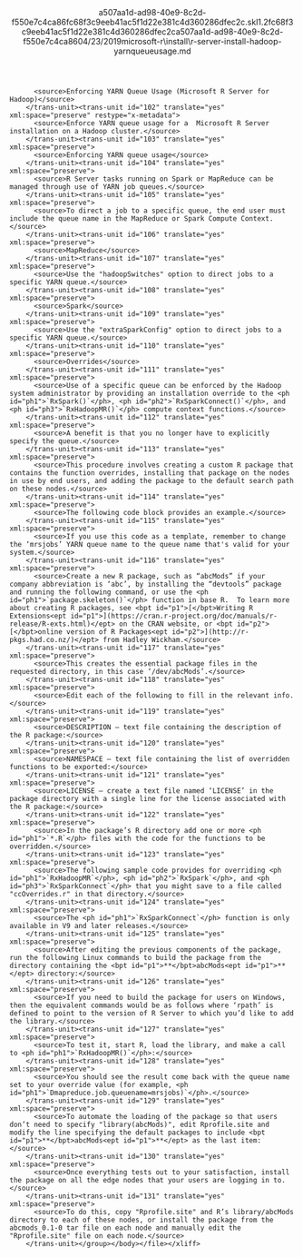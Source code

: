 <?xml version="1.0"?><xliff version="1.2" xmlns="urn:oasis:names:tc:xliff:document:1.2" xmlns:xsi="http://www.w3.org/2001/XMLSchema-instance" xsi:schemaLocation="urn:oasis:names:tc:xliff:document:1.2 xliff-core-1.2-transitional.xsd"><file datatype="xml" original="r-server-install-hadoop-yarnqueueusage.md" source-language="en-US" target-language="en-US"><header><tool tool-id="mdxliff" tool-name="mdxliff" tool-version="1.0-1931010" tool-company="Microsoft" /><xliffext:skl_file_name xmlns:xliffext="urn:microsoft:content:schema:xliffextensions">a507aa1d-ad98-40e9-8c2d-f550e7c4ca86fc68f3c9eeb41ac5f1d22e381c4d360286dfec2c.skl</xliffext:skl_file_name><xliffext:version xmlns:xliffext="urn:microsoft:content:schema:xliffextensions">1.2</xliffext:version><xliffext:ms.openlocfilehash xmlns:xliffext="urn:microsoft:content:schema:xliffextensions">fc68f3c9eeb41ac5f1d22e381c4d360286dfec2c</xliffext:ms.openlocfilehash><xliffext:ms.sourcegitcommit xmlns:xliffext="urn:microsoft:content:schema:xliffextensions">a507aa1d-ad98-40e9-8c2d-f550e7c4ca86</xliffext:ms.sourcegitcommit><xliffext:ms.lasthandoff xmlns:xliffext="urn:microsoft:content:schema:xliffextensions">04/23/2019</xliffext:ms.lasthandoff><xliffext:ms.openlocfilepath xmlns:xliffext="urn:microsoft:content:schema:xliffextensions">microsoft-r\install\r-server-install-hadoop-yarnqueueusage.md</xliffext:ms.openlocfilepath></header><body><group id="content" extype="content"><trans-unit id="101" translate="yes" xml:space="preserve" restype="x-metadata">
          <source>Enforcing YARN Queue Usage (Microsoft R Server for Hadoop)</source>
        </trans-unit><trans-unit id="102" translate="yes" xml:space="preserve" restype="x-metadata">
          <source>Enforce YARN queue usage for a  Microsoft R Server installation on a Hadoop cluster.</source>
        </trans-unit><trans-unit id="103" translate="yes" xml:space="preserve">
          <source>Enforcing YARN queue usage</source>
        </trans-unit><trans-unit id="104" translate="yes" xml:space="preserve">
          <source>R Server tasks running on Spark or MapReduce can be managed through use of YARN job queues.</source>
        </trans-unit><trans-unit id="105" translate="yes" xml:space="preserve">
          <source>To direct a job to a specific queue, the end user must include the queue name in the MapReduce or Spark Compute Context.</source>
        </trans-unit><trans-unit id="106" translate="yes" xml:space="preserve">
          <source>MapReduce</source>
        </trans-unit><trans-unit id="107" translate="yes" xml:space="preserve">
          <source>Use the "hadoopSwitches" option to direct jobs to a specific YARN queue.</source>
        </trans-unit><trans-unit id="108" translate="yes" xml:space="preserve">
          <source>Spark</source>
        </trans-unit><trans-unit id="109" translate="yes" xml:space="preserve">
          <source>Use the "extraSparkConfig" option to direct jobs to a specific YARN queue.</source>
        </trans-unit><trans-unit id="110" translate="yes" xml:space="preserve">
          <source>Overrides</source>
        </trans-unit><trans-unit id="111" translate="yes" xml:space="preserve">
          <source>Use of a specific queue can be enforced by the Hadoop system administrator by providing an installation override to the <ph id="ph1">`RxSpark()`</ph>, <ph id="ph2">`RxSparkConnect()`</ph>, and <ph id="ph3">`RxHadoopMR()`</ph> compute context functions.</source>
        </trans-unit><trans-unit id="112" translate="yes" xml:space="preserve">
          <source>A benefit is that you no longer have to explicitly specify the queue.</source>
        </trans-unit><trans-unit id="113" translate="yes" xml:space="preserve">
          <source>This procedure involves creating a custom R package that contains the function overrides, installing that package on the nodes in use by end users, and adding the package to the default search path on these nodes.</source>
        </trans-unit><trans-unit id="114" translate="yes" xml:space="preserve">
          <source>The following code block provides an example.</source>
        </trans-unit><trans-unit id="115" translate="yes" xml:space="preserve">
          <source>If you use this code as a template, remember to change the ‘mrsjobs’ YARN queue name to the queue name that's valid for your system.</source>
        </trans-unit><trans-unit id="116" translate="yes" xml:space="preserve">
          <source>Create a new R package, such as “abcMods” if your company abbreviation is ‘abc’, by installing the “devtools” package and running the following command, or use the <ph id="ph1">`package.skeleton()`</ph> function in base R.  To learn more about creating R packages, see <bpt id="p1">[</bpt>Writing R Extensions<ept id="p1">](https://cran.r-project.org/doc/manuals/r-release/R-exts.html)</ept> on the CRAN website, or <bpt id="p2">[</bpt>online version of R Packages<ept id="p2">](http://r-pkgs.had.co.nz/)</ept> from Hadley Wickham.</source>
        </trans-unit><trans-unit id="117" translate="yes" xml:space="preserve">
          <source>This creates the essential package files in the requested directory, in this case ‘/dev/abcMods’.</source>
        </trans-unit><trans-unit id="118" translate="yes" xml:space="preserve">
          <source>Edit each of the following to fill in the relevant info.</source>
        </trans-unit><trans-unit id="119" translate="yes" xml:space="preserve">
          <source>DESCRIPTION – text file containing the description of the R package:</source>
        </trans-unit><trans-unit id="120" translate="yes" xml:space="preserve">
          <source>NAMESPACE – text file containing the list of overridden functions to be exported:</source>
        </trans-unit><trans-unit id="121" translate="yes" xml:space="preserve">
          <source>LICENSE – create a text file named ‘LICENSE’ in the package directory with a single line for the license associated with the R package:</source>
        </trans-unit><trans-unit id="122" translate="yes" xml:space="preserve">
          <source>In the package’s R directory add one or more <ph id="ph1">`*.R`</ph> files with the code for the functions to be overridden.</source>
        </trans-unit><trans-unit id="123" translate="yes" xml:space="preserve">
          <source>The following sample code provides for overriding <ph id="ph1">`RxHadoopMR`</ph>, <ph id="ph2">`RxSpark`</ph>, and <ph id="ph3">`RxSparkConnect`</ph> that you might save to a file called "ccOverrides.r" in that directory.</source>
        </trans-unit><trans-unit id="124" translate="yes" xml:space="preserve">
          <source>The <ph id="ph1">`RxSparkConnect`</ph> function is only available in V9 and later releases.</source>
        </trans-unit><trans-unit id="125" translate="yes" xml:space="preserve">
          <source>After editing the previous components of the package, run the following Linux commands to build the package from the directory containing the <bpt id="p1">**</bpt>abcMods<ept id="p1">**</ept> directory:</source>
        </trans-unit><trans-unit id="126" translate="yes" xml:space="preserve">
          <source>If you need to build the package for users on Windows, then the equivalent commands would be as follows where ‘rpath’ is defined to point to the version of R Server to which you’d like to add the library.</source>
        </trans-unit><trans-unit id="127" translate="yes" xml:space="preserve">
          <source>To test it, start R, load the library, and make a call to <ph id="ph1">`RxHadoopMR()`</ph>:</source>
        </trans-unit><trans-unit id="128" translate="yes" xml:space="preserve">
          <source>You should see the result come back with the queue name set to your override value (for example, <ph id="ph1">`Dmapreduce.job.queuename=mrsjobs)`</ph>.</source>
        </trans-unit><trans-unit id="129" translate="yes" xml:space="preserve">
          <source>To automate the loading of the package so that users don’t need to specify "library(abcMods)", edit Rprofile.site and modify the line specifying the default packages to include <bpt id="p1">**</bpt>abcMods<ept id="p1">**</ept> as the last item:</source>
        </trans-unit><trans-unit id="130" translate="yes" xml:space="preserve">
          <source>Once everything tests out to your satisfaction, install the package on all the edge nodes that your users are logging in to.</source>
        </trans-unit><trans-unit id="131" translate="yes" xml:space="preserve">
          <source>To do this, copy "Rprofile.site" and R’s library/abcMods directory to each of these nodes, or install the package from the abcmods_0.1-0 tar file on each node and manually edit the "Rprofile.site" file on each node.</source>
        </trans-unit></group></body></file></xliff>